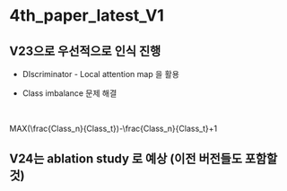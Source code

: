# 4th_paper_latest_V1

## V23으로 우선적으로 인식 진행
* DIscriminator - Local attention map 을 활용

* Class imbalance 문제 해결
<br/>


MAX(\frac{Class_n}{Class_t})-\frac{Class_n}{Class_t}+1

				

## V24는 ablation study 로 예상 (이전 버전들도 포함할 것)
